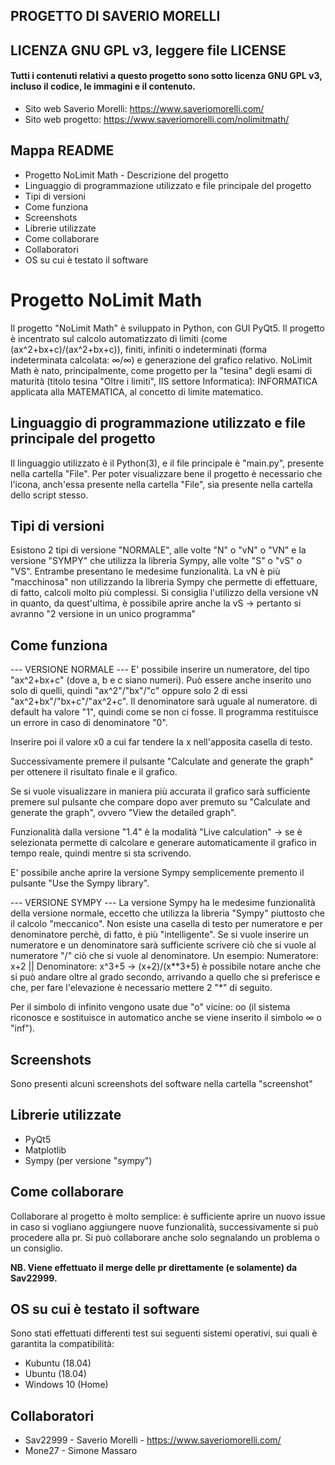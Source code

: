 ## PROGETTO DI SAVERIO MORELLI
## LICENZA GNU GPL v3, leggere file LICENSE
#### Tutti i contenuti relativi a questo progetto sono sotto licenza GNU GPL v3, incluso il codice, le immagini e il contenuto.

- Sito web Saverio Morelli: https://www.saveriomorelli.com/
- Sito web progetto: https://www.saveriomorelli.com/nolimitmath/

## Mappa README
- Progetto NoLimit Math - Descrizione del progetto
- Linguaggio di programmazione utilizzato e file principale del progetto
- Tipi di versioni
- Come funziona
- Screenshots
- Librerie utilizzate
- Come collaborare
- Collaboratori
- OS su cui è testato il software

# Progetto NoLimit Math
Il progetto "NoLimit Math" è sviluppato in Python, con GUI PyQt5.
Il progetto è incentrato sul calcolo automatizzato di limiti (come (ax^2+bx+c)/(ax^2+bx+c)), finiti, infiniti o indeterminati (forma indeterminata calcolata: ∞/∞) e generazione del grafico relativo.
NoLimit Math è nato, principalmente, come progetto per la "tesina" degli esami di maturità (titolo tesina "Oltre i limiti", IIS settore Informatica): INFORMATICA applicata alla MATEMATICA, al concetto di limite matematico.

## Linguaggio di programmazione utilizzato e file principale del progetto
Il linguaggio utilizzato è il Python(3), e il file principale è "main.py", presente nella cartella "File".
Per poter visualizzare bene il progetto è necessario che l'icona, anch'essa presente nella cartella "File", sia presente nella cartella dello script stesso.

## Tipi di versioni
Esistono 2 tipi di versione "NORMALE", alle volte "N" o "vN" o "VN" e la versione "SYMPY" che utilizza la libreria Sympy, alle volte "S" o "vS" o "VS".
Entrambe presentano le medesime funzionalità.
La vN è più "macchinosa" non utilizzando la libreria Sympy che permette di effettuare, di fatto, calcoli molto più complessi.
Si consiglia l'utilizzo della versione vN in quanto, da quest'ultima, è possibile aprire anche la vS -> pertanto si avranno "2 versione in un unico programma"

## Come funziona
--- VERSIONE NORMALE ---
E' possibile inserire un numeratore, del tipo "ax^2+bx+c" (dove a, b e c siano numeri). Può essere anche inserito uno solo di quelli, quindi "ax^2"/"bx"/"c" oppure solo 2 di essi "ax^2+bx"/"bx+c"/"ax^2+c".
Il denominatore sarà uguale al numeratore. di default ha valore "1", quindi come se non ci fosse.
Il programma restituisce un errore in caso di denominatore "0".

Inserire poi il valore x0 a cui far tendere la x nell'apposita casella di testo.

Successivamente premere il pulsante "Calculate and generate the graph" per ottenere il risultato finale e il grafico.

Se si vuole visualizzare in maniera più accurata il grafico sarà sufficiente premere sul pulsante che compare dopo aver premuto su "Calculate and generate the graph", ovvero "View the detailed graph".

Funzionalità dalla versione "1.4" è la modalità "Live calculation" -> se è selezionata permette di calcolare e generare automaticamente il grafico in tempo reale, quindi mentre si sta scrivendo.

E' possibile anche aprire la versione Sympy semplicemente premento il pulsante "Use the Sympy library".

--- VERSIONE SYMPY ---
La versione Sympy ha le medesime funzionalità della versione normale, eccetto che utilizza la libreria "Sympy" piuttosto che il calcolo "meccanico".
Non esiste una casella di testo per numeratore e per denominatore perchè, di fatto, è più "intelligente".
Se si vuole inserire un numeratore e un denominatore sarà sufficiente scrivere ciò che si vuole al numeratore "/" ciò che si vuole al denominatore. Un esempio:
Numeratore: x+2 || Denominatore: x^3+5
-> (x+2)/(x\*\*3+5)
è possibile notare anche che si può andare oltre al grado secondo, arrivando a quello che si preferisce e che, per fare l'elevazione è necessario mettere 2 "\*" di seguito.

Per il simbolo di infinito vengono usate due "o" vicine: oo (il sistema riconosce e sostituisce in automatico anche se viene inserito il simbolo ∞ o "inf").

## Screenshots
Sono presenti alcuni screenshots del software nella cartella "screenshot"

## Librerie utilizzate
- PyQt5
- Matplotlib
- Sympy (per versione "sympy")

## Come collaborare
Collaborare al progetto è molto semplice: è sufficiente aprire un nuovo issue in caso si vogliano aggiungere nuove funzionalità, successivamente si può procedere alla pr.
Si può collaborare anche solo segnalando un problema o un consiglio.



**NB. Viene effettuato il merge delle pr direttamente (e solamente) da Sav22999.**

## OS su cui è testato il software
Sono stati effettuati differenti test sui seguenti sistemi operativi, sui quali è garantita la compatibilità:
- Kubuntu (18.04)
- Ubuntu (18.04)
- Windows 10 (Home)

## Collaboratori
- Sav22999 - Saverio Morelli - https://www.saveriomorelli.com/
- Mone27 - Simone Massaro
